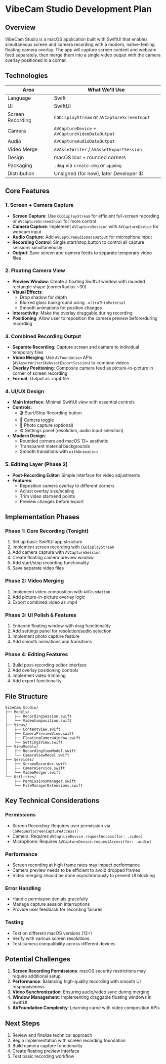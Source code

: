 # VibeCam Studio Development Plan

## Overview
VibeCam Studio is a macOS application built with SwiftUI that enables simultaneous screen and camera recording with a modern, native-feeling floating camera overlay. The app will capture screen content and webcam feed separately, then merge them into a single video output with the camera overlay positioned in a corner.

## Technologies
| Area             | What We'll Use                                |
| ---------------- | ---------------------------------------------- |
| Language         | Swift                                          |
| UI               | SwiftUI                                        |
| Screen Recording | `CGDisplayStream` or `AVCaptureScreenInput`    |
| Camera           | `AVCaptureDevice` + `AVCaptureVideoDataOutput` |
| Audio            | `AVCaptureAudioDataOutput`                     |
| Video Merge      | `AVAssetWriter` / `AVAssetExportSession`       |
| Design           | macOS blur + rounded corners                   |
| Packaging        | `.dmg` via `create-dmg` or `appdmg`            |
| Distribution     | Unsigned (for now), later Developer ID         |

## Core Features

### 1. Screen + Camera Capture
- **Screen Capture**: Use `CGDisplayStream` for efficient full-screen recording or `AVCaptureScreenInput` for more control
- **Camera Capture**: Implement `AVCaptureSession` with `AVCaptureDevice` for webcam input
- **Audio Capture**: Add `AVCaptureAudioDataOutput` for microphone input
- **Recording Control**: Single start/stop button to control all capture sessions simultaneously
- **Output**: Save screen and camera feeds to separate temporary video files

### 2. Floating Camera View
- **Preview Window**: Create a floating SwiftUI window with rounded rectangle shape (cornerRadius ~30)
- **Visual Effects**: 
  - Drop shadow for depth
  - Blurred glass background using `.ultraThinMaterial`
  - Smooth animations for position changes
- **Interactivity**: Make the overlay draggable during recording
- **Positioning**: Allow user to reposition the camera preview before/during recording

### 3. Combined Recording Output
- **Separate Recording**: Capture screen and camera to individual temporary files
- **Video Merging**: Use `AVFoundation` APIs (`AVAssetWriter`/`AVAssetExportSession`) to combine videos
- **Overlay Positioning**: Composite camera feed as picture-in-picture in corner of screen recording
- **Format**: Output as .mp4 file

### 4. UI/UX Design
- **Main Interface**: Minimal SwiftUI view with essential controls
- **Controls**:
  - 🎬 Start/Stop Recording button
  - 🎥 Camera toggle
  - 📸 Photo capture (optional)
  - ⚙️ Settings panel (resolution, audio input selection)
- **Modern Design**:
  - Rounded corners and macOS 13+ aesthetic
  - Transparent material backgrounds
  - Smooth transitions with `withAnimation`

### 5. Editing Layer (Phase 2)
- **Post-Recording Editor**: Simple interface for video adjustments
- **Features**:
  - Reposition camera overlay to different corners
  - Adjust overlay size/scaling
  - Trim video start/end points
  - Preview changes before export

## Implementation Phases

### Phase 1: Core Recording (Tonight)
1. Set up basic SwiftUI app structure
2. Implement screen recording with `CGDisplayStream`
3. Add camera capture with `AVCaptureSession`
4. Create floating camera preview window
5. Add start/stop recording functionality
6. Save separate video files

### Phase 2: Video Merging
1. Implement video composition with `AVFoundation`
2. Add picture-in-picture overlay logic
3. Export combined video as .mp4

### Phase 3: UI Polish & Features
1. Enhance floating window with drag functionality
2. Add settings panel for resolution/audio selection
3. Implement photo capture feature
4. Add smooth animations and transitions

### Phase 4: Editing Features
1. Build post-recording editor interface
2. Add overlay positioning controls
3. Implement video trimming
4. Add export functionality

## File Structure
```
VibeCam Studio/
├── Models/
│   ├── RecordingSession.swift
│   └── VideoComposition.swift
├── Views/
│   ├── ContentView.swift
│   ├── CameraPreviewView.swift
│   ├── FloatingCameraWindow.swift
│   └── SettingsView.swift
├── ViewModels/
│   ├── RecordingViewModel.swift
│   └── CameraViewModel.swift
├── Services/
│   ├── ScreenRecorder.swift
│   ├── CameraService.swift
│   └── VideoMerger.swift
└── Utilities/
    ├── PermissionsManager.swift
    └── FileManagerExtensions.swift
```

## Key Technical Considerations

### Permissions
- Screen Recording: Requires user permission via `CGRequestScreenCaptureAccess()`
- Camera: Requires `AVCaptureDevice.requestAccess(for: .video)`
- Microphone: Requires `AVCaptureDevice.requestAccess(for: .audio)`

### Performance
- Screen recording at high frame rates may impact performance
- Camera preview needs to be efficient to avoid dropped frames
- Video merging should be done asynchronously to prevent UI blocking

### Error Handling
- Handle permission denials gracefully
- Manage capture session interruptions
- Provide user feedback for recording failures

### Testing
- Test on different macOS versions (13+)
- Verify with various screen resolutions
- Test camera compatibility across different devices

## Potential Challenges
1. **Screen Recording Permissions**: macOS security restrictions may require additional setup
2. **Performance**: Balancing high-quality recording with smooth UI responsiveness
3. **Video Synchronization**: Ensuring audio/video sync during merging
4. **Window Management**: Implementing draggable floating windows in SwiftUI
5. **AVFoundation Complexity**: Learning curve with video composition APIs

## Next Steps
1. Review and finalize technical approach
2. Begin implementation with screen recording foundation
3. Build camera capture functionality
4. Create floating preview interface
5. Test basic recording workflow